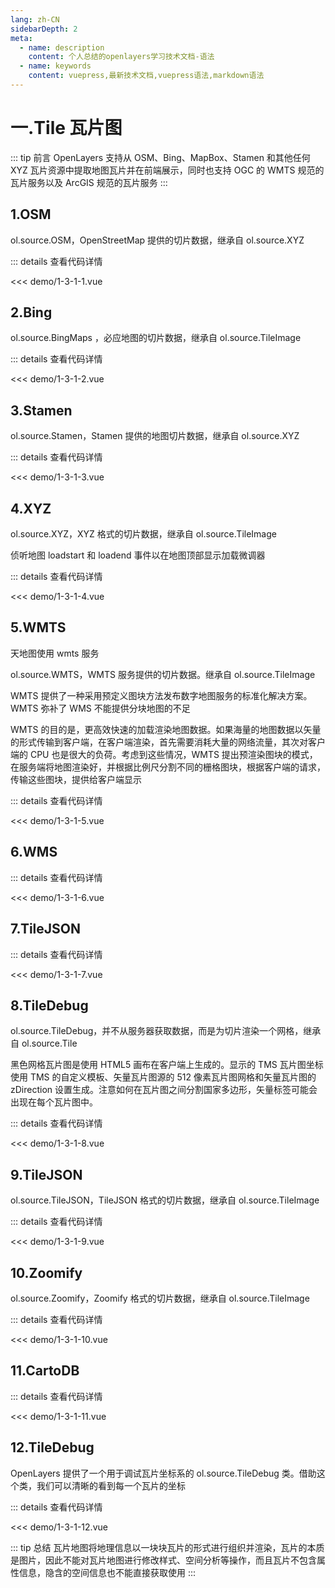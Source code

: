 ```yaml
---
lang: zh-CN
sidebarDepth: 2
meta:
  - name: description
    content: 个人总结的openlayers学习技术文档-语法
  - name: keywords
    content: vuepress,最新技术文档,vuepress语法,markdown语法
---
```


# 一.Tile 瓦片图

::: tip 前言
OpenLayers 支持从 OSM、Bing、MapBox、Stamen 和其他任何 XYZ 瓦片资源中提取地图瓦片并在前端展示，同时也支持 OGC 的 WMTS 规范的瓦片服务以及 ArcGIS 规范的瓦片服务
:::

## 1.OSM

ol.source.OSM，OpenStreetMap 提供的切片数据，继承自 ol.source.XYZ

  <Container url="https://zhoubichuan.com/resume/?type=openlayers&name=1-3-1-1.vue" />

::: details 查看代码详情

<<< demo/1-3-1-1.vue

## 2.Bing

ol.source.BingMaps ，必应地图的切片数据，继承自 ol.source.TileImage

  <Container url="https://zhoubichuan.com/resume/?type=openlayers&name=1-3-1-2.vue" />

::: details 查看代码详情

<<< demo/1-3-1-2.vue

## 3.Stamen

ol.source.Stamen，Stamen 提供的地图切片数据，继承自 ol.source.XYZ

  <Container url="https://zhoubichuan.com/resume/?type=openlayers&name=1-3-1-3.vue" />

::: details 查看代码详情

<<< demo/1-3-1-3.vue

## 4.XYZ

ol.source.XYZ，XYZ 格式的切片数据，继承自 ol.source.TileImage

侦听地图 loadstart 和 loadend 事件以在地图顶部显示加载微调器

  <Container url="https://zhoubichuan.com/resume/?type=openlayers&name=1-3-1-4.vue" />

::: details 查看代码详情

<<< demo/1-3-1-4.vue

## 5.WMTS

天地图使用 wmts 服务

ol.source.WMTS，WMTS 服务提供的切片数据。继承自 ol.source.TileImage

WMTS 提供了一种采用预定义图块方法发布数字地图服务的标准化解决方案。WMTS 弥补了 WMS 不能提供分块地图的不足

WMTS 的目的是，更高效快速的加载渲染地图数据。如果海量的地图数据以矢量的形式传输到客户端，在客户端渲染，首先需要消耗大量的网络流量，其次对客户端的 CPU 也是很大的负荷。考虑到这些情况，WMTS 提出预渲染图块的模式，在服务端将地图渲染好，并根据比例尺分割不同的栅格图块，根据客户端的请求，传输这些图块，提供给客户端显示

  <Container url="https://zhoubichuan.com/resume/?type=openlayers&name=1-3-1-5.vue" />

::: details 查看代码详情

<<< demo/1-3-1-5.vue

## 6.WMS

  <Container url="https://zhoubichuan.com/resume/?type=openlayers&name=1-3-1-6.vue" />

::: details 查看代码详情

<<< demo/1-3-1-6.vue

## 7.TileJSON

  <Container url="https://zhoubichuan.com/resume/?type=openlayers&name=1-3-1-7.vue" />

::: details 查看代码详情

<<< demo/1-3-1-7.vue

## 8.TileDebug

ol.source.TileDebug，并不从服务器获取数据，而是为切片渲染一个网格，继承自 ol.source.Tile

黑色网格瓦片图是使用 HTML5 画布在客户端上生成的。显示的 TMS 瓦片图坐标使用 TMS 的自定义模板、矢量瓦片图源的 512 像素瓦片图网格和矢量瓦片图的 zDirection 设置生成。注意如何在瓦片图之间分割国家多边形，矢量标签可能会出现在每个瓦片图中。

  <Container url="https://zhoubichuan.com/resume/?type=openlayers&name=1-3-1-8.vue" />

::: details 查看代码详情

<<< demo/1-3-1-8.vue

## 9.TileJSON

ol.source.TileJSON，TileJSON 格式的切片数据，继承自 ol.source.TileImage

  <Container url="https://zhoubichuan.com/resume/?type=openlayers&name=1-3-1-9.vue" />

::: details 查看代码详情

<<< demo/1-3-1-9.vue

## 10.Zoomify

ol.source.Zoomify，Zoomify 格式的切片数据，继承自 ol.source.TileImage

  <Container url="https://zhoubichuan.com/resume/?type=openlayers&name=1-3-1-10.vue" />

::: details 查看代码详情

<<< demo/1-3-1-10.vue

## 11.CartoDB

  <Container url="https://zhoubichuan.com/resume/?type=openlayers&name=1-3-1-11.vue" />

::: details 查看代码详情

<<< demo/1-3-1-11.vue

## 12.TileDebug

OpenLayers 提供了一个用于调试瓦片坐标系的 ol.source.TileDebug 类。借助这个类，我们可以清晰的看到每一个瓦片的坐标

  <Container url="https://zhoubichuan.com/resume/?type=openlayers&name=1-3-1-12.vue" />

::: details 查看代码详情

<<< demo/1-3-1-12.vue

::: tip 总结
瓦片地图将地理信息以一块块瓦片的形式进行组织并渲染，瓦片的本质是图片，因此不能对瓦片地图进行修改样式、空间分析等操作，而且瓦片不包含属性信息，隐含的空间信息也不能直接获取使用
:::

